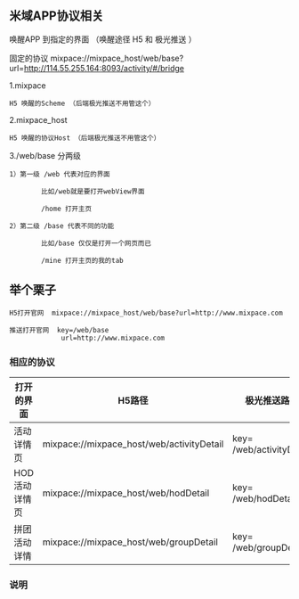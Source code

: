 ## 米域APP协议相关
唤醒APP 到指定的界面 （唤醒途径 H5 和 极光推送 ）

固定的协议 mixpace://mixpace_host/web/base?url=http://114.55.255.164:8093/activity/#/bridge

1.mixpace

    H5 唤醒的Scheme （后端极光推送不用管这个）
  
2.mixpace_host

    H5 唤醒的协议Host （后端极光推送不用管这个）
  
3./web/base 分两级
  
    1）第一级 /web 代表对应的界面 
  
            比如/web就是要打开webView界面
      
            /home 打开主页
      
    2）第二级 /base 代表不同的功能 
  
            比如/base 仅仅是打开一个网页而已
      
            /mine 打开主页的我的tab
      
## 举个栗子

    H5打开官网  mixpace://mixpace_host/web/base?url=http://www.mixpace.com
    
    推送打开官网  key=/web/base
                 url=http://www.mixpace.com

### 相应的协议
| 打开的界面        | H5路径    | 极光推送路径   |  参数  |
| --------   | -----  | -----   | ---- |
| 活动详情页        | mixpace://mixpace_host/web/activityDetail    | key= /web/activityDetail      |   url=http://xxxxx    |
| HOD活动详情页     | mixpace://mixpace_host/web/hodDetail         | key= /web/hodDetail          |   url=http://xxxxx    |
| 拼团活动详情      | mixpace://mixpace_host/web/groupDetail       | key= /web/groupDetail         |   url=http://xxxxx    |

### 说明

